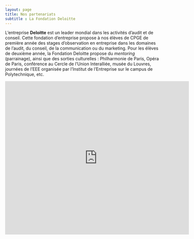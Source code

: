 ```yaml
---
layout: page
title: Nos partenariats
subtitle : La Fondation Deloitte
---
```


L’entreprise **Deloitte** est un leader mondial dans les activités d’audit et de conseil. Cette fondation d’entreprise propose à nos élèves de CPGE de première année des stages d’observation en entreprise dans les domaines de l’audit, du conseil, de la communication ou du marketing. Pour les élèves de deuxième année, la Fondation Deloitte propose du *mentoring* (parrainage), ainsi que des sorties culturelles : Philharmonie de Paris, Opéra de Paris, conférence au Cercle de l’Union Interalliée, musée du Louvres, journées de l’EEE organisée par l’Institut de l’Entreprise sur le campus de Polytechnique, etc.


<iframe src="http://docs.google.com/gview?url=https://www2.deloitte.com/content/dam/Deloitte/fr/Documents/about-deloitte/fondation-deloitte_rapport-activite-2019.pdf" style="width:600px; height:500px;" frameborder="0"></iframe>
